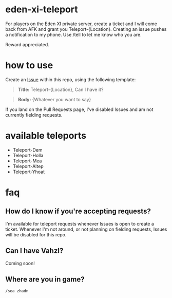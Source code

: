 # eden-xi-teleport
For players on the Eden XI private server, create a ticket and I will come back from AFK and grant you Teleport-{Location}. Creating an issue pushes a notification to my phone. Use /tell to let me know who you are. 

Reward appreciated.

# how to use
Create an [Issue](https://github.com/AndrewDiMola/eden-xi-teleport/issues) within this repo, using the following template:

> **Title:** Teleport-{Location}, Can I have it?

> **Body:** {Whatever you want to say}

If you land on the Pull Requests page, I've disabled Issues and am not currently fielding requests.

# available teleports
* Teleport-Dem
* Teleport-Holla
* Teleport-Mea
* Teleport-Altep
* Teleport-Yhoat

# faq

## How do I know if you're accepting requests?
I'm available for teleport requests whenever Issues is open to create a ticket. Whenever I'm not around, or not planning on fielding requests, Issues will be disabled for this repo.

## Can I have Vahzl?
Coming soon! 

## Where are you in game?
`/sea zhadn` 
